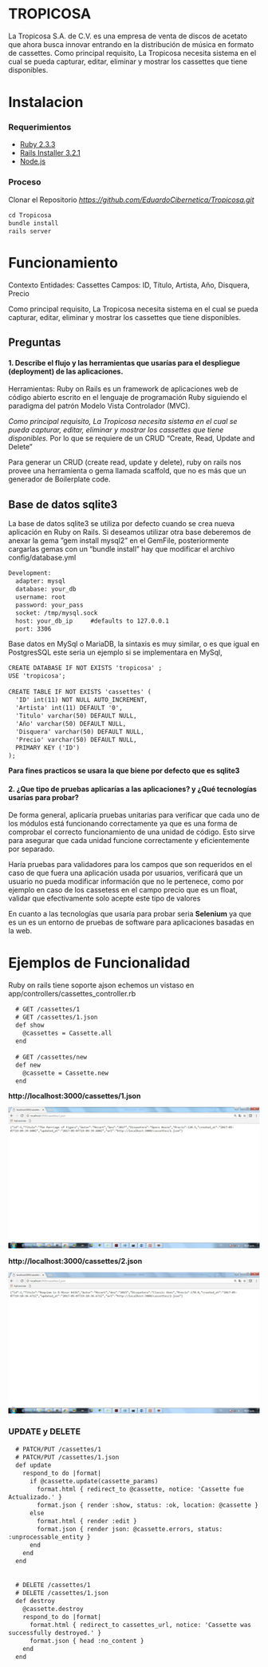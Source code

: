 # TROPICOSA
La Tropicosa S.A. de C.V. es una empresa de venta de discos de acetato que ahora busca innovar entrando en la distribución de música en formato de cassettes. Como principal requisito, La Tropicosa necesita sistema en el cual se pueda capturar, editar, eliminar y mostrar los cassettes que tiene disponibles.

# Instalacion

### Requerimientos
- [Ruby 2.3.3](https://rubyinstaller.org/downloads/)
- [Rails Installer 3.2.1](https://s3.amazonaws.com/railsinstaller/Windows/railsinstaller-3.2.1.exe)
- [Node.js](https://nodejs.org/en/download/)

### Proceso

Clonar el Repositorio
*https://github.com/EduardoCibernetica/Tropicosa.git*
```
cd Tropicosa
bundle install
rails server
```

# Funcionamiento
Contexto
Entidades: Cassettes
Campos: ID, Título, Artista, Año, Disquera, Precio

Como principal requisito, La Tropicosa necesita sistema en el cual se pueda capturar, editar, eliminar y mostrar los cassettes que tiene disponibles.

## Preguntas
#### 1. Describe el flujo y las herramientas que usarías para el despliegue (deployment) de las aplicaciones.

Herramientas:  Ruby on Rails es un framework de aplicaciones web de código abierto escrito en el lenguaje de programación Ruby  siguiendo el paradigma del patrón Modelo Vista Controlador (MVC).

*Como principal requisito, La Tropicosa necesita sistema en el cual se pueda capturar, editar, eliminar y mostrar los cassettes que tiene disponibles.* Por lo que se requiere de un CRUD “Create, Read, Update and Delete” 

Para generar un CRUD (create read, update y delete), ruby on rails  nos provee una herramienta o gema llamada scaffold, que no es más que un generador de Boilerplate code.


## Base de datos sqlite3


La base de datos sqlite3 se utiliza por defecto cuando se crea nueva aplicación en Ruby on Rails.
Si deseamos utilizar otra base deberemos de anexar la gema ”gem install mysql2” en el GemFile, posteriormente cargarlas gemas con un “bundle install” hay que modificar el archivo config/database.yml

```
Development:
  adapter: mysql
  database: your_db
  username: root
  password: your_pass
  socket: /tmp/mysql.sock
  host: your_db_ip     #defaults to 127.0.0.1
  port: 3306    
```

Base datos en MySql o MariaDB, la sintaxis es muy similar, o es que igual en PostgresSQL este seria un ejemplo si se implementara en MySql,  

```Mysql:
CREATE DATABASE IF NOT EXISTS 'tropicosa' ;
USE 'tropicosa';

CREATE TABLE IF NOT EXISTS 'cassettes' (
  'ID' int(11) NOT NULL AUTO_INCREMENT,
  'Artista' int(11) DEFAULT '0',
  'Titulo' varchar(50) DEFAULT NULL,
  'Año' varchar(50) DEFAULT NULL,
  'Disquera' varchar(50) DEFAULT NULL,
  'Precio' varchar(50) DEFAULT NULL,
  PRIMARY KEY ('ID')
); 
```


**Para fines practicos se usara la que biene por defecto que es sqlite3**


#### 2. ¿Que tipo de pruebas aplicarías a las aplicaciones? y ¿Qué tecnologías usarías para probar?

De forma general, aplicaría pruebas unitarias para verificar que cada uno de los módulos está funcionando correctamente ya que es una forma de comprobar el correcto funcionamiento de una unidad de código. Esto sirve para asegurar que cada unidad funcione correctamente y eficientemente por separado.

Haría pruebas para validadores para los campos que son requeridos en el caso de que fuera una aplicación usada por usuarios, verificará que un usuario no pueda modificar información que no le pertenece, como por ejemplo en caso de los cassetess en el campo precio que es un float, validar que efectivamente solo acepte este tipo de valores

En cuanto a las tecnologías que usaría para probar seria **Selenium** ya que es un es un entorno de pruebas de software para aplicaciones basadas en la web.


# Ejemplos de Funcionalidad

Ruby on rails tiene soporte ajson echemos un vistaso en app/controllers/cassettes_controller.rb
```
  # GET /cassettes/1
  # GET /cassettes/1.json
  def show
    @cassettes = Cassette.all
  end

  # GET /cassettes/new
  def new
    @cassette = Cassette.new
  end

  ``` 


**http://localhost:3000/cassettes/1.json**

![](/Imagenes_Pruebas/00.jpg)

**http://localhost:3000/cassettes/2.json**

![](/Imagenes_Pruebas/01.jpg)


### UPDATE y DELETE

```
  # PATCH/PUT /cassettes/1
  # PATCH/PUT /cassettes/1.json
  def update
    respond_to do |format|
      if @cassette.update(cassette_params)
        format.html { redirect_to @cassette, notice: 'Cassette fue Actualizado.' }
        format.json { render :show, status: :ok, location: @cassette }
      else
        format.html { render :edit }
        format.json { render json: @cassette.errors, status: :unprocessable_entity }
      end
    end
  end


  # DELETE /cassettes/1
  # DELETE /cassettes/1.json
  def destroy
    @cassette.destroy
    respond_to do |format|
      format.html { redirect_to cassettes_url, notice: 'Cassette was successfully destroyed.' }
      format.json { head :no_content }
    end
  end


```